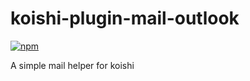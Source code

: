 # koishi-plugin-mail-outlook

[![npm](https://img.shields.io/npm/v/koishi-plugin-mail-outlook?style=flat-square)](https://www.npmjs.com/package/koishi-plugin-mail-outlook)

A simple mail helper for koishi
